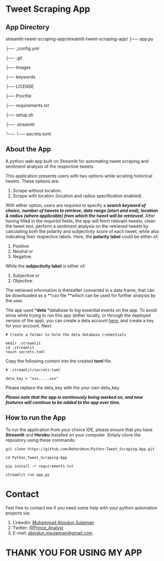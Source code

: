 # Tweet Scraping App

## App Directory

streamlit-tweet-scraping-app/streamlit-tweet-scraping-app/
├── app.py

├── _config.yml

├── .git

├── Images

├── keywords

├── LICENSE

├── Procfile

├── requirements.txt

├── setup.sh

├── .streamlit

└──  └── secrets.toml

## About the App

A python web app built on Streamlit for automating tweet scraping and sentiment analysis of the respective tweets.

This application presents users with two options while scrating historical tweets. These options are:

1. Scrape without location.
2. Scrape with location (location and radius specification enabled).

With either option, users are required to specify a ***search keyword of choice, number of tweets to retrieve, date range (start and end),  location & radius (where applicable) from which the tweet will be retrieved.*** After having filled in the required fields, the app will fetch relevant tweets, clean the tweet text, perform a sentiment analysis on the retrieved tweets by calculating both the polarity and subjectivity score of each tweet, while also indicating their respective labels. Here, the **polarity label** could be either of:

1. Positive
2. Neutral or
3. Negative.

While the **subjectivity label** is either of:

1. Subjective or
2. Objective.

The retrieved information is thereafter converted in a data frame, that can be downloaded as a ***csv* file **which can be used for further analysis by the user.

The app used ***deta** *database to log essential events on the app. To avoid erros while trying to run this app (either locally, or through the deployed version of the app), you can create a deta account [here](https://web.deta.sh/), and create a key for your account. Next:

```
# Create a folder to hold the deta database credentials

mkdir .streamlit
cd .streamlit
touch secrets.toml
```

Copy the following content into the created **toml** file.

```
# .streamlit/secrets.toml

deta_key = "xxx.....xxx"
```

Please replace the deta_key with the your own deta_key.

***Please note that the app is continously being worked on, and new features will continue to be added to the app over time.***

## How to run the App

To run the application from your choice IDE, please ensure that you have **Streamlit** and **Heroku** installed on your computer. Simply clone the repository using these commands:

```
git clone https://github.com/Behordeun/Python-Tweet_Scraping-App.git
```

```
cd Python_Tweet_Scraping-App
```

```
pip install -r requirements.txt
```

```
streamlit run app.py
```

# Contact

Feel free to contact me if you need some help with your python automation projects via:

1. LinkedIn: [Muhammad Abiodun Sulaiman](https://www.linkedin.com/in/muhammad-abiodun-sulaiman)
2. Twitter: [@Prince_Analyst](https://www.twitter.com/prince_analyst)
3. E-mail: [abiodun.msulaiman@gmail.com](mailto:abiodun.msulaiman@gmail.com)

# THANK YOU FOR USING MY APP
